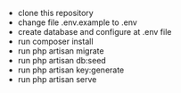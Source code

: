 - clone this repository
- change file .env.example to .env
- create database and configure at .env file
- run composer install
- run php artisan migrate
- run php artisan db:seed
- run php artisan key:generate
- run php artisan serve
